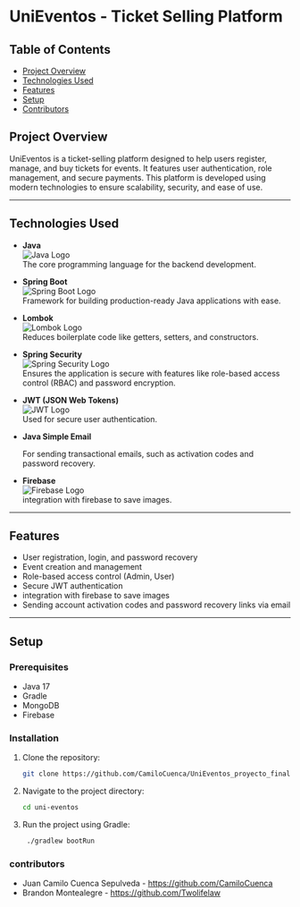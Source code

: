 # UniEventos - Ticket Selling Platform


## Table of Contents
- [Project Overview](#project-overview)
- [Technologies Used](#technologies-used)
- [Features](#features)
- [Setup](#setup)
- [Contributors](#contributors)

## Project Overview

UniEventos is a ticket-selling platform designed to help users register, manage, and buy tickets for events. It features user authentication, role management, and secure payments. This platform is developed using modern technologies to ensure scalability, security, and ease of use.

---

## Technologies Used

- **Java**  
  ![Java Logo](https://upload.wikimedia.org/wikipedia/en/3/30/Java_programming_language_logo.svg)  
  The core programming language for the backend development.

- **Spring Boot**  
  ![Spring Boot Logo](https://www.fontana.com.ar/wp-content/uploads/2018/10/spring-boot-logo.png)  
  Framework for building production-ready Java applications with ease.

- **Lombok**  
  ![Lombok Logo](https://avatars.githubusercontent.com/u/45949248?s=280&v=4)  
  Reduces boilerplate code like getters, setters, and constructors.

- **Spring Security**  
  ![Spring Security Logo](https://miro.medium.com/v2/resize:fit:1260/1*vQ5I4c8inMOoUfGB7BunCQ.png)  
  Ensures the application is secure with features like role-based access control (RBAC) and password encryption.

- **JWT (JSON Web Tokens)**  
  ![JWT Logo](https://jwt.io/img/logo-asset.svg)  
  Used for secure user authentication.

- **Java Simple Email**  
  
  For sending transactional emails, such as activation codes and password recovery.

- **Firebase**  
  ![Firebase Logo](https://www.gstatic.com/mobilesdk/160503_mobilesdk/logo/2x/firebase_96dp.png)  
    integration with firebase to save images.

---

## Features

- User registration, login, and password recovery
- Event creation and management
- Role-based access control (Admin, User)
- Secure JWT authentication
- integration with firebase to save images
- Sending account activation codes and password recovery links via email

---

## Setup

### Prerequisites

- Java 17 
- Gradle 
- MongoDB
- Firebase

### Installation

1. Clone the repository:
   ```bash
   git clone https://github.com/CamiloCuenca/UniEventos_proyecto_final.git
2. Navigate to the project directory:
    ```bash
    cd uni-eventos
3. Run the project using Gradle:
   ```bash
    ./gradlew bootRun

### contributors
-  Juan Camilo Cuenca Sepulveda - https://github.com/CamiloCuenca
-  Brandon Montealegre - https://github.com/Twolifelaw

